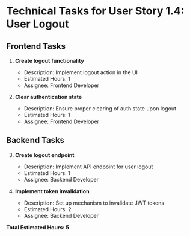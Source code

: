 # Technical Tasks for User Story 1.4: User Logout

## Frontend Tasks

1. **Create logout functionality**
   - Description: Implement logout action in the UI
   - Estimated Hours: 1
   - Assignee: Frontend Developer

2. **Clear authentication state**
   - Description: Ensure proper clearing of auth state upon logout
   - Estimated Hours: 1
   - Assignee: Frontend Developer

## Backend Tasks

3. **Create logout endpoint**
   - Description: Implement API endpoint for user logout
   - Estimated Hours: 1
   - Assignee: Backend Developer

4. **Implement token invalidation**
   - Description: Set up mechanism to invalidate JWT tokens
   - Estimated Hours: 2
   - Assignee: Backend Developer

**Total Estimated Hours: 5**
